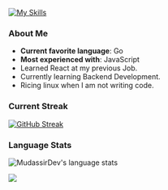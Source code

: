[![My Skills](https://skillicons.dev/icons?i=js,go,py,git,htmx,html,css,tailwind,bootstrap,neovim,linux,npm,firebase,react,sqlite,postgresql,postman,docker)](https://skillicons.dev)

### About Me
- **Current favorite language**: Go
- **Most experienced with**: JavaScript
- Learned React at my previous Job.
- Currently learning Backend Development.
- Ricing linux when I am not writing code.

### Current Streak
[![GitHub Streak](https://nirzak-streak-stats.vercel.app?user=MudassirDev&theme=highcontrast)](https://git.io/streak-stats)

### Language Stats
![MudassirDev's language stats](https://github-readme-stats.vercel.app/api/top-langs/?username=mudassirdev&layout=compact&theme=synthwave&langs_count=20)

<p align="left">
	<img src="https://raw.githubusercontent.com/catppuccin/catppuccin/main/assets/footers/gray0_ctp_on_line.svg?sanitize=true" />
</p>
